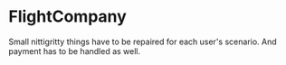 # FlightCompany

Small nittigritty things have to be repaired for each user's scenario.
And payment has to be handled as well.
